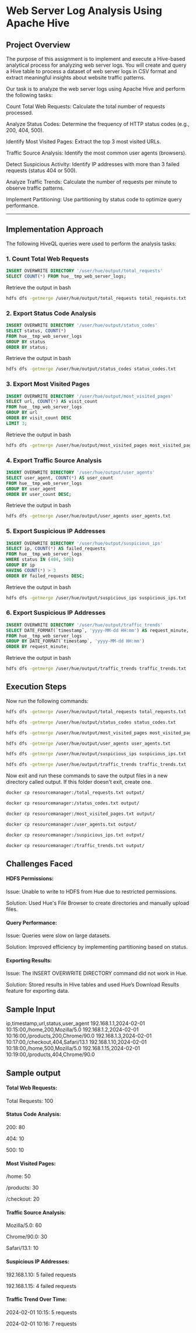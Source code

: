 # Web Server Log Analysis Using Apache Hive

## Project Overview
The purpose of this assignment is to implement and execute a Hive-based analytical process for analyzing web server logs. You will create and query a Hive table to process a dataset of web server logs in CSV format and extract meaningful insights about website traffic patterns.

Our task is to analyze the web server logs using Apache Hive and perform the following tasks:

Count Total Web Requests: Calculate the total number of requests processed.

Analyze Status Codes: Determine the frequency of HTTP status codes (e.g., 200, 404, 500).

Identify Most Visited Pages: Extract the top 3 most visited URLs.

Traffic Source Analysis: Identify the most common user agents (browsers).

Detect Suspicious Activity: Identify IP addresses with more than 3 failed requests (status 404 or 500).

Analyze Traffic Trends: Calculate the number of requests per minute to observe traffic patterns.

Implement Partitioning: Use partitioning by status code to optimize query performance.

---

## Implementation Approach
The following HiveQL queries were used to perform the analysis tasks:

### 1. Count Total Web Requests
```sql
INSERT OVERWRITE DIRECTORY '/user/hue/output/total_requests'
SELECT COUNT(*) FROM hue__tmp_web_server_logs;
```
Retrieve the output in bash
```bash
hdfs dfs -getmerge /user/hue/output/total_requests total_requests.txt
```

### 2. Export Status Code Analysis
```sql
INSERT OVERWRITE DIRECTORY '/user/hue/output/status_codes'
SELECT status, COUNT(*) 
FROM hue__tmp_web_server_logs
GROUP BY status 
ORDER BY status;
```
Retrieve the output in bash
```bash
hdfs dfs -getmerge /user/hue/output/status_codes status_codes.txt
```

### 3. Export Most Visited Pages
```sql
INSERT OVERWRITE DIRECTORY '/user/hue/output/most_visited_pages'
SELECT url, COUNT(*) AS visit_count
FROM hue__tmp_web_server_logs
GROUP BY url
ORDER BY visit_count DESC
LIMIT 3;
```
Retrieve the output in bash
```bash
hdfs dfs -getmerge /user/hue/output/most_visited_pages most_visited_pages.txt
```

### 4. Export Traffic Source Analysis
```sql
INSERT OVERWRITE DIRECTORY '/user/hue/output/user_agents'
SELECT user_agent, COUNT(*) AS user_count
FROM hue__tmp_web_server_logs
GROUP BY user_agent
ORDER BY user_count DESC;
```
Retrieve the output in bash
```bash
hdfs dfs -getmerge /user/hue/output/user_agents user_agents.txt
```

### 5. Export Suspicious IP Addresses
```sql
INSERT OVERWRITE DIRECTORY '/user/hue/output/suspicious_ips'
SELECT ip, COUNT(*) AS failed_requests
FROM hue__tmp_web_server_logs
WHERE status IN (404, 500)
GROUP BY ip
HAVING COUNT(*) > 3
ORDER BY failed_requests DESC;
```
Retrieve the output in bash
```bash
hdfs dfs -getmerge /user/hue/output/suspicious_ips suspicious_ips.txt
```

### 6. Export Suspicious IP Addresses
```sql
INSERT OVERWRITE DIRECTORY '/user/hue/output/traffic_trends'
SELECT DATE_FORMAT(`timestamp`, 'yyyy-MM-dd HH:mm') AS request_minute, COUNT(*) AS request_count
FROM hue__tmp_web_server_logs
GROUP BY DATE_FORMAT(`timestamp`, 'yyyy-MM-dd HH:mm')
ORDER BY request_minute;
```
Retrieve the output in bash
```bash
hdfs dfs -getmerge /user/hue/output/traffic_trends traffic_trends.txt
```

## Execution Steps
Now run the following commands:

```bash
hdfs dfs -getmerge /user/hue/output/total_requests total_requests.txt
```

```bash
hdfs dfs -getmerge /user/hue/output/status_codes status_codes.txt
```

```bash
hdfs dfs -getmerge /user/hue/output/most_visited_pages most_visited_pages.txt
```

```bash
hdfs dfs -getmerge /user/hue/output/user_agents user_agents.txt
```

```bash
hdfs dfs -getmerge /user/hue/output/suspicious_ips suspicious_ips.txt
```
```bash
hdfs dfs -getmerge /user/hue/output/traffic_trends traffic_trends.txt
```

Now exit and run these commands to save the output files in a new directory called output. If this folder doesn't exit, create one.

```bash
docker cp resourcemanager:/total_requests.txt output/
```

```bash
docker cp resourcemanager:/status_codes.txt output/
```

```bash
docker cp resourcemanager:/most_visited_pages.txt output/
```

```bash
docker cp resourcemanager:/user_agents.txt output/
```

```bash
docker cp resourcemanager:/suspicious_ips.txt output/
```

```bash
docker cp resourcemanager:/traffic_trends.txt output/
```

## Challenges Faced
#### HDFS Permissions:
Issue: Unable to write to HDFS from Hue due to restricted permissions.

Solution: Used Hue's File Browser to create directories and manually upload files.

#### Query Performance:
Issue: Queries were slow on large datasets.

Solution:  Improved efficiency by implementing partitioning based on status.

#### Exporting Results:
Issue: The INSERT OVERWRITE DIRECTORY command did not work in Hue.

Solution: Stored results in Hive tables and used Hue’s Download Results feature for exporting data.

## Sample Input
ip,timestamp,url,status,user_agent 192.168.1.1,2024-02-01 10:15:00,/home,200,Mozilla/5.0 192.168.1.2,2024-02-01 10:16:00,/products,200,Chrome/90.0 192.168.1.3,2024-02-01 10:17:00,/checkout,404,Safari/13.1 192.168.1.10,2024-02-01 10:18:00,/home,500,Mozilla/5.0 192.168.1.15,2024-02-01 10:19:00,/products,404,Chrome/90.0

## Sample output
#### Total Web Requests:

Total Requests: 100

#### Status Code Analysis:

200: 80

404: 10

500: 10

#### Most Visited Pages:

/home: 50

/products: 30

/checkout: 20

#### Traffic Source Analysis:

Mozilla/5.0: 60

Chrome/90.0: 30

Safari/13.1: 10

#### Suspicious IP Addresses:

192.168.1.10: 5 failed requests

192.168.1.15: 4 failed requests

#### Traffic Trend Over Time:

2024-02-01 10:15: 5 requests

2024-02-01 10:16: 7 requests